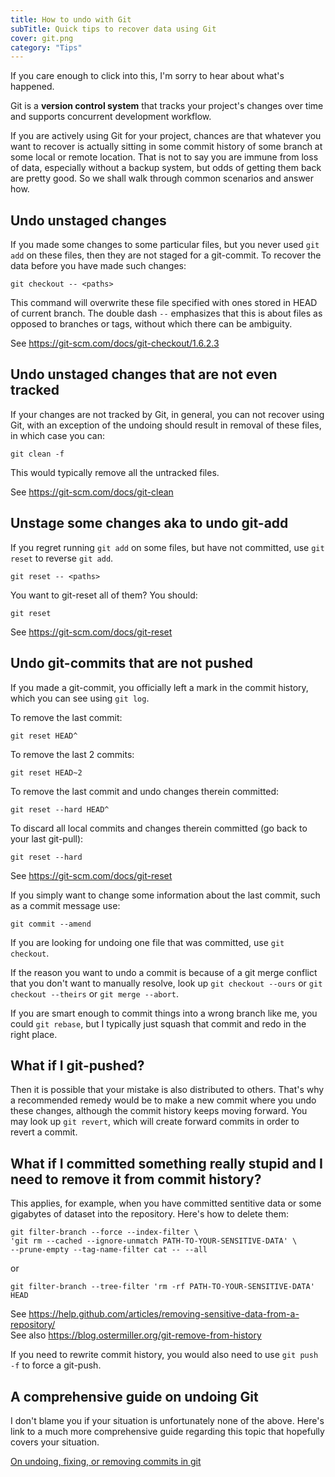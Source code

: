 ```yaml
---
title: How to undo with Git
subTitle: Quick tips to recover data using Git
cover: git.png
category: "Tips"
---
```


If you care enough to click into this, I'm sorry to hear about what's happened.

Git is a **version control system** that tracks your project's changes over time and supports concurrent development workflow.

If you are actively using Git for your project, chances are that whatever you want to recover is actually sitting in some commit history of some branch at some local or remote location. That is not to say you are immune from loss of data, especially without a backup system, but odds of getting them back are pretty good. So we shall walk through common scenarios and answer how.

## Undo unstaged changes

If you made some changes to some particular files, but you never used `git add` on these files, then they are not staged for a git-commit. To recover the data before you have made such changes:

```
git checkout -- <paths>
```

This command will overwrite these file specified with ones stored in HEAD of current branch. The double dash `--` emphasizes that this is about files as opposed to branches or tags, without which there can be ambiguity.

See https://git-scm.com/docs/git-checkout/1.6.2.3

## Undo unstaged changes that are not even tracked

If your changes are not tracked by Git, in general, you can not recover using Git, with an exception of the undoing should result in removal of these files, in which case you can:

```
git clean -f
```
This would typically remove all the untracked files.

See https://git-scm.com/docs/git-clean

## Unstage some changes aka to undo git-add

If you regret running `git add` on some files, but have not committed, use `git reset` to reverse `git add`.

```
git reset -- <paths>
```

You want to git-reset all of them? You should:

```
git reset
```

See https://git-scm.com/docs/git-reset

## Undo git-commits that are not pushed

If you made a git-commit, you officially left a mark in the commit history, which you can see using `git log`.

To remove the last commit:

```
git reset HEAD^
```

To remove the last 2 commits:

```
git reset HEAD~2
```

To remove the last commit and undo changes therein committed:

```
git reset --hard HEAD^
```

To discard all local commits and changes therein committed (go back to your last git-pull):

```
git reset --hard
```

See https://git-scm.com/docs/git-reset

If you simply want to change some information about the last commit, such as a commit message use:

```
git commit --amend
```

If you are looking for undoing one file that was committed, use `git checkout`.

If the reason you want to undo a commit is because of a git merge conflict that you don't want to manually resolve, look up `git checkout --ours` or `git checkout --theirs` or `git merge --abort`.

If you are smart enough to commit things into a wrong branch like me, you could `git rebase`, but I typically just squash that commit and redo in the right place.

## What if I git-pushed?

Then it is possible that your mistake is also distributed to others. That's why a recommended remedy would be to make a new commit where you undo these changes, although the commit history keeps moving forward.
You may look up `git revert`, which will create forward commits in order to revert a commit.

## What if I committed something really stupid and I need to remove it from commit history?

This applies, for example, when you have committed sentitive data or some gigabytes of dataset into the repository. Here's how to delete them:

```
git filter-branch --force --index-filter \
'git rm --cached --ignore-unmatch PATH-TO-YOUR-SENSITIVE-DATA' \
--prune-empty --tag-name-filter cat -- --all
```

or

```
git filter-branch --tree-filter 'rm -rf PATH-TO-YOUR-SENSITIVE-DATA' HEAD
```

See https://help.github.com/articles/removing-sensitive-data-from-a-repository/  
See also https://blog.ostermiller.org/git-remove-from-history

If you need to rewrite commit history, you would also need to use `git push -f` to force a git-push.

## A comprehensive guide on undoing Git

I don't blame you if your situation is unfortunately none of the above. Here's link to a much more comprehensive guide regarding this topic that hopefully covers your situation.

[On undoing, fixing, or removing commits in git](https://sethrobertson.github.io/GitFixUm/fixup.html)
